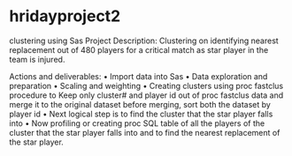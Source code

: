 # hridayproject2
clustering using Sas
Project Description: Clustering on identifying nearest replacement out of 480 players for a critical match as star player in the team is injured.

Actions and deliverables:
•	Import data into Sas
•	Data exploration and preparation
•	Scaling and weighting
•	Creating clusters using proc fastclus procedure to Keep only cluster# and player id out of proc fastclus data and merge it to the original dataset before merging, sort both the dataset by player id
•	Next logical step is to find the cluster that the star player falls into 
•	Now profiling or creating proc SQL table of all the players of the cluster that the star player falls into and to find the nearest replacement of the star player.

